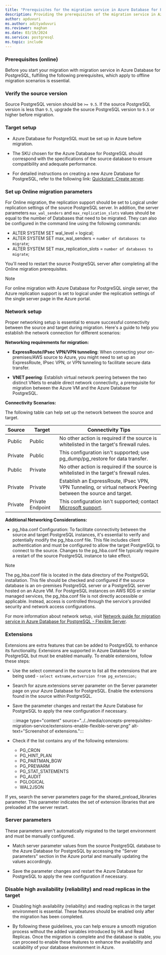 ```yaml
---
title: "Prerequisites for the migration service in Azure Database for PostgreSQL (online)"
description: Providing the prerequisites of the migration service in Azure Database for PostgreSQL
author: apduvuri
ms.author: adityaduvuri
ms.reviewer: maghan
ms.date: 03/19/2024
ms.service: postgresql
ms.topic: include
---
```


### Prerequisites (online)

Before you start your migration with migration service in Azure Database for PostgreSQL, fulfilling the following prerequisites, which apply to offline migration scenarios is essential.

### Verify the source version

Source PostgreSQL version should be `>= 9.5`. If the source PostgreSQL version is less than `9.5`, upgrade the source PostgreSQL version to `9.5` or higher before migration.

### Target setup

- Azure Database for PostgreSQL must be set up in Azure before migration.

- The SKU chosen for the Azure Database for PostgreSQL should correspond with the specifications of the source database to ensure compatibility and adequate performance.

- For detailed instructions on creating a new Azure Database for PostgreSQL, refer to the following link: [Quickstart: Create server](/azure/postgresql/flexible-server/).

### Set up Online migration parameters

For Online migration, the replication support should be set to Logical under replication settings of the source PostgreSQL server. In addition, the server parameters `max_wal_senders` and `max_replication_slots` values should be equal to the number of Databases that need to be migrated. They can also be configured in the command line using the following commands:

- ALTER SYSTEM SET wal_level = logical;
- ALTER SYSTEM SET max_wal_senders = `number of databases to migrate`;
- ALTER SYSTEM SET max_replication_slots = `number of databases to migrate`;

You'll need to restart the source PostgreSQL server after completing all the Online migration prerequisites.

> [!NOTE]
> For online migration with Azure Database for PostgreSQL single server, the Azure replication support is set to logical under the replication settings of the single server page in the Azure portal.

### Network setup

Proper networking setup is essential to ensure successful connectivity between the source and target during migration. Here's a guide to help you establish the network connection for different scenarios:

**Networking requirements for migration:**

- **ExpressRoute/IPsec VPN/VPN tunneling**: When connecting your on-premises/AWS source to Azure, you might need to set up an ExpressRoute, IPsec VPN, or VPN tunneling to facilitate secure data transfer.

- **VNET peering**: Establish virtual network peering between the two distinct VNets to enable direct network connectivity, a prerequisite for migration between the Azure VM and the Azure Database for PostgreSQL.

**Connectivity Scenarios:**

The following table can help set up the network between the source and target.

| Source | Target | Connectivity Tips |
| --- | --- | --- |
| Public | Public | No other action is required if the source is whitelisted in the target's firewall rules. |
| Private | Public | This configuration isn't supported; use pg_dump/pg_restore for data transfer. |
| Public | Private | No other action is required if the source is whitelisted in the target's firewall rules. |
| Private | Private | Establish an ExpressRoute, IPsec VPN, VPN Tunneling, or virtual network Peering between the source and target. |
| Private | Private Endpoint | This configuration isn't supported; contact [Microsoft support](https://support.microsoft.com/). |

**Additional Networking Considerations:**

- pg_hba.conf Configuration: To facilitate connectivity between the source and target PostgreSQL instances, it's essential to verify and potentially modify the pg_hba.conf file. This file includes client authentication and must be configured to allow the target PostgreSQL to connect to the source. Changes to the pg_hba.conf file typically require a restart of the source PostgreSQL instance to take effect.

> [!NOTE]
> The pg_hba.conf file is located in the data directory of the PostgreSQL installation. This file should be checked and configured if the source database is an on-premises PostgreSQL server or a PostgreSQL server hosted on an Azure VM. For PostgreSQL instances on AWS RDS or similar managed services, the pg_hba.conf file is not directly accessible or applicable. Instead, access is controlled through the service's provided security and network access configurations.

For more information about network setup, visit [Network guide for migration service in Azure Database for PostgreSQL - Flexible Server](../../how-to-network-setup-migration-service.md).

### Extensions

Extensions are extra features that can be added to PostgreSQL to enhance its functionality. Extensions are supported in Azure Database for PostgreSQL but must be enabled manually. To enable extensions, follow these steps:

- Use the select command in the source to list all the extensions that are being used - `select extname,extversion from pg_extension;`

- Search for azure.extensions server parameter on the Server parameter page on your Azure Database for PostgreSQL. Enable the extensions found in the source within PostgreSQL.

- Save the parameter changes and restart the Azure Database for PostgreSQL to apply the new configuration if necessary.

  :::image type="content" source="../../media/concepts-prerequisites-migration-service/extensions-enable-flexible-server.png" alt-text="Screenshot of extensions.":::

- Check if the list contains any of the following extensions:
    - PG_CRON
    - PG_HINT_PLAN
    - PG_PARTMAN_BGW
    - PG_PREWARM
    - PG_STAT_STATEMENTS
    - PG_AUDIT
    - PGLOGICAL
    - WAL2JSON

If yes, search the server parameters page for the shared_preload_libraries parameter. This parameter indicates the set of extension libraries that are preloaded at the server restart.

### Server parameters

These parameters aren't automatically migrated to the target environment and must be manually configured.

- Match server parameter values from the source PostgreSQL database to the Azure Database for PostgreSQL by accessing the "Server parameters" section in the Azure portal and manually updating the values accordingly.

- Save the parameter changes and restart the Azure Database for PostgreSQL to apply the new configuration if necessary.

### Disable high availability (reliability) and read replicas in the target

- Disabling high availability (reliability) and reading replicas in the target environment is essential. These features should be enabled only after the migration has been completed.

- By following these guidelines, you can help ensure a smooth migration process without the added variables introduced by HA and Read Replicas. Once the migration is complete and the database is stable, you can proceed to enable these features to enhance the availability and scalability of your database environment in Azure.
